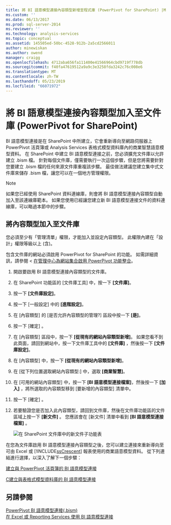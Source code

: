 ```yaml
---
title: 將 BI 語意模型連接內容類型新增至程式庫 (PowerPivot for SharePoint) |Microsoft Docs
ms.custom: ''
ms.date: 06/13/2017
ms.prod: sql-server-2014
ms.reviewer: ''
ms.technology: analysis-services
ms.topic: conceptual
ms.assetid: 145505ed-50bc-4528-912b-2a5cd2566011
author: minewiskan
ms.author: owend
manager: craigg
ms.openlocfilehash: 4712aba656fa111400e41566964cbd9719f778db
ms.sourcegitcommit: f40fa47619512a9a9c3e3258fda3242c76c008e6
ms.translationtype: MT
ms.contentlocale: zh-TW
ms.lasthandoff: 05/23/2019
ms.locfileid: "66071972"
---
```

# <a name="add-a-bi-semantic-model-connection-content-type-to-a-library-powerpivot-for-sharepoint"></a>將 BI 語意模型連接內容類型加入至文件庫 (PowerPivot for SharePoint)
  BI 語意模型連接是在 SharePoint 中所建立，它會重新導向至網路伺服器上 PowerPivot 活頁簿或 Analysis Services 表格式模型資料庫內的商業智慧語意模型資料。 在 SharePoint 中建立 BI 語意模型連接之前，您必須擴充文件庫以允許建立 .bism 檔。 針對每個文件庫，僅需要執行一次這個步驟，但是您將需要針對您要建立 .bism 檔的任何來源文件庫重複該步驟。 最佳做法建議您建立集中式文件庫來儲存 .bism 檔，讓您可以在一個地方管理權限。  
  
> [!NOTE]  
>  如果您已經使用 SharePoint 資料連線庫，則會將 BI 語意模型連接內容類型自動加入至該連線庫範本。 如果您使用已經讓您建立新 BI 語意模型連接文件的資料連線庫，可以略過本節中的步驟。  
  
##  <a name="bkmk_addtype"></a> 將內容類型加入至文件庫  
 您必須至少有「管理清單」權限，才能加入並設定內容類型。 此權限內建在「設計」權限等級以上 (含)。  
  
 包含文件庫的網站必須啟用 PowerPivot for SharePoint 的功能。 如需詳細資訊，請參閱 <<c0> [ 在管理中心為網站集合啟用 PowerPivot 功能整合](activate-power-pivot-integration-for-site-collections-in-ca.md)。  
  
1.  開啟要啟用 BI 語意模型連接內容類型的文件庫。  
  
2.  在 SharePoint 功能區的 [文件庫工具] 中，按一下 **[文件庫]**。  
  
3.  按一下 **[文件庫設定]**。  
  
4.  按一下 [一般設定] 中的 **[進階設定]**。  
  
5.  在 [內容類型] 的 [是否允許內容類型的管理?] 區段中按一下 **[是]**。  
  
6.  按一下 [確定] 。  
  
7.  在 [內容類型] 區段中，按一下 **[從現有的網站內容類型新增]**。 如果您看不到此頁面，請回到網站中，按一下文件庫工具中的 **[文件庫]** ，然後按一下 **[文件庫設定]**。  
  
8.  在 [內容類型] 中，按一下 **[從現有的網站內容類型新增]**。  
  
9. 在 [從下列位置選取網站內容類型:] 中，選取 **[商業智慧]**。  
  
10. 在 [可用的網站內容類型] 中，按一下 **[BI 語意模型連接檔案]**，然後按一下 **[加入]** ，將所選取的內容類型移到 [要新增的內容類型] 清單中。  
  
11. 按一下 [確定] 。  
  
12. 若要驗證您是否加入此內容類型，請回到文件庫，然後在文件庫功能區的文件區域上按一下 **[新文件]** 。 您應該會在 [新文件] 清單中看到 **[BI 語意模型連接檔案]** 。  
  
     ![在 SharePoint 文件庫中的新文件子功能表](../media/ssas-bismconnection-new.gif "SharePoint 文件庫中的新文件子功能表")  
  
 在您為文件庫啟用 BI 語意模型連接內容類型之後，您可以建立連接來重新導向至可由 Excel 或 [!INCLUDE[ssCrescent](../../includes/sscrescent-md.md)] 報表使用的商業語意模型資料。 從下列連結進行選擇，以深入了解下一個步驟：  
  
 [建立與 PowerPivot 活頁簿的 BI 語意模型連接](create-a-bi-semantic-model-connection-to-a-power-pivot-workbook.md)  
  
 [C建立與表格式模型資料庫的 BI 語意模型連接](create-a-bi-semantic-model-connection-to-a-tabular-model-database.md)  
  
## <a name="see-also"></a>另請參閱  
 [PowerPivot BI 語意模型連接&#40;.bism&#41;](power-pivot-bi-semantic-model-connection-bism.md)   
 [在 Excel 或 Reporting Services 使用 BI 語意模型連接](use-a-bi-semantic-model-connection-in-excel-or-reporting-services.md)  
  
  
